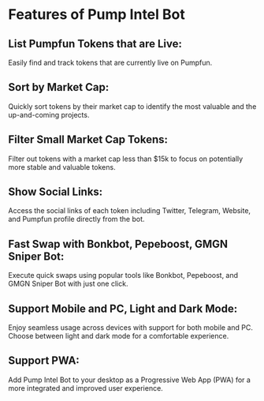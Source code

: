 # Features of Pump Intel Bot

## List Pumpfun Tokens that are Live:
Easily find and track tokens that are currently live on Pumpfun.

## Sort by Market Cap:
Quickly sort tokens by their market cap to identify the most valuable and the up-and-coming projects.

## Filter Small Market Cap Tokens:
Filter out tokens with a market cap less than $15k to focus on potentially more stable and valuable tokens.

## Show Social Links:
Access the social links of each token including Twitter, Telegram, Website, and Pumpfun profile directly from the bot.

## Fast Swap with Bonkbot, Pepeboost, GMGN Sniper Bot:
Execute quick swaps using popular tools like Bonkbot, Pepeboost, and GMGN Sniper Bot with just one click.

## Support Mobile and PC, Light and Dark Mode:
Enjoy seamless usage across devices with support for both mobile and PC. Choose between light and dark mode for a comfortable experience.

## Support PWA:
Add Pump Intel Bot to your desktop as a Progressive Web App (PWA) for a more integrated and improved user experience.
